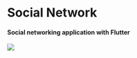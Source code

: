 <html>
<body>
<h1> Social Network </h1>
<h4> Social networking application with Flutter </h4>
  
  <img src="https://github.com/abolfazlzareikma/social_network/blob/master/images/mockup.png?raw=true"></img>
  </body>
</html>
